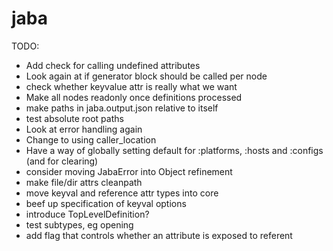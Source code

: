 # jaba

TODO:

- Add check for calling undefined attributes
- Look again at if generator block should be called per node
- check whether keyvalue attr is really what we want
- Make all nodes readonly once definitions processed
- make paths in jaba.output.json relative to itself
- test absolute root paths
- Look at error handling again
- Change to using caller_location
- Have a way of globally setting default for :platforms, :hosts and :configs (and for clearing)
- consider moving JabaError into Object refinement
- make file/dir attrs cleanpath
- move keyval and reference attr types into core
- beef up specification of keyval options
- introduce TopLevelDefinition?
- test subtypes, eg opening
- add flag that controls whether an attribute is exposed to referent